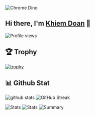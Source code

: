 ![Chrome Dino](https://mir-s3-cdn-cf.behance.net/project_modules/max_1200/4ff07986208593.5d9a654e92f36.gif)

## Hi there, I'm [Khiem Doan](https://www.linkedin.com/in/khiem-doan/) 👋

![Profile views](https://komarev.com/ghpvc/?username=khiemdoan&color=brightgreen)

<!--
**khiemdoan/khiemdoan** is a ✨ _special_ ✨ repository because its `README.md` (this file) appears on your GitHub profile.

Here are some ideas to get you started:

- 🔭 I’m currently working on ...
- 🌱 I’m currently learning ...
- 👯 I’m looking to collaborate on ...
- 🤔 I’m looking for help with ...
- 💬 Ask me about ...
- 📫 How to reach me: ...
- 😄 Pronouns: ...
- ⚡ Fun fact: ...
-->

## 🏆 Trophy

[![trophy](https://github-profile-trophy.vercel.app/?username=khiemdoan&theme=gruvbox&no-frame=true&no-bg=true)](https://github.com/ryo-ma/github-profile-trophy)

## 📊 Github Stat

![github stats](https://github-readme-stats.vercel.app/api?username=khiemdoan&theme=gruvbox&show_icons=true&count_private=true&hide_border=true)
![GitHub Streak](https://github-readme-streak-stats.herokuapp.com?user=khiemdoan&theme=gruvbox&hide_border=true)

![Stats](https://github-profile-summary-cards.vercel.app/api/cards/repos-per-language?username=khiemdoan&theme=monokai)
![Stats](https://github-profile-summary-cards.vercel.app/api/cards/most-commit-language?username=khiemdoan&theme=monokai)
![Summary](https://github-profile-summary-cards.vercel.app/api/cards/profile-details?username=khiemdoan&theme=monokai)

